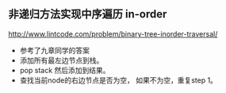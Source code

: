 ## 非递归方法实现中序遍历 in-order

 http://www.lintcode.com/problem/binary-tree-inorder-traversal/
 
 - 参考了九章同学的答案
  - 添加所有最左边节点到栈。
  - pop stack 然后添加到结果。
  - 查找当前node的右边节点是否为空， 如果不为空，重复step 1。